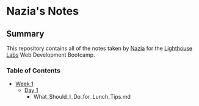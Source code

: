 # Nazia's Notes

## Summary 

This repository contains all of the notes taken by [Nazia](https://github.com/lapatissiere) for the [Lighthouse Labs](http://www.lighthouselabs.ca) Web Development Bootcamp.

### Table of Contents
* [Week 1](/Week_1)
  * [Day 1](/Week_1/Day_1)
    * What_Should_I_Do_for_Lunch_Tips.md

